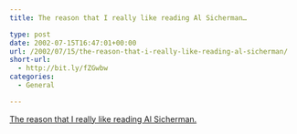 ```yaml
---
title: The reason that I really like reading Al Sicherman…

type: post
date: 2002-07-15T16:47:01+00:00
url: /2002/07/15/the-reason-that-i-really-like-reading-al-sicherman/
short-url:
  - http://bit.ly/fZGwbw
categories:
  - General

---
```

<a href="http://www.startribune.com/stories/404/3055885.html">The reason that I really like reading Al Sicherman.</a>